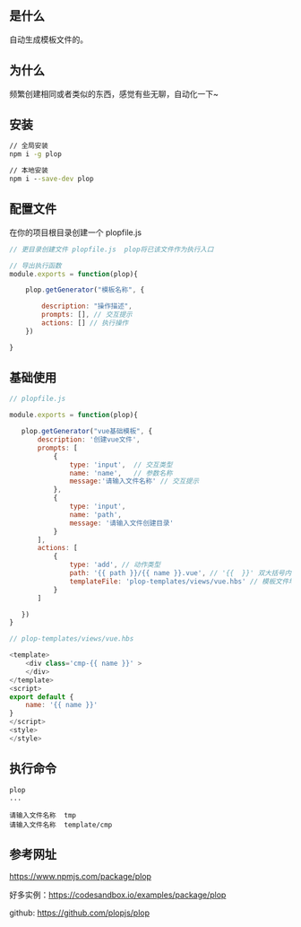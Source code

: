 ## 是什么
自动生成模板文件的。

## 为什么
频繁创建相同或者类似的东西，感觉有些无聊，自动化一下~

## 安装
```cmd
// 全局安装
npm i -g plop

// 本地安装
npm i --save-dev plop
```

## 配置文件
在你的项目根目录创建一个 plopfile.js
```javascript
// 更目录创建文件 plopfile.js  plop将已该文件作为执行入口

// 导出执行函数
module.exports = function(plop){

    plop.getGenerator("模板名称", {

        description: "操作描述",
        prompts: [], // 交互提示
        actions: [] // 执行操作
    })

}
```

## 基础使用
```javascript
// plopfile.js

module.exports = function(plop){

   plop.getGenerator("vue基础模板", {
       description: '创建vue文件',
       prompts: [
           {
               type: 'input',  // 交互类型
               name: 'name',   // 参数名称
               message:'请输入文件名称' // 交互提示
           },
           {
               type: 'input',
               name: 'path',
               message: '请输入文件创建目录'
           }
       ],
       actions: [
           {
               type: 'add', // 动作类型
               path: '{{ path }}/{{ name }}.vue', // '{{  }}' 双大括号内设置动态参数
               templateFile: 'plop-templates/views/vue.hbs' // 模板文件地址， 使用hbs文件
           }
       ]

   })
}

// plop-templates/views/vue.hbs

<template>
    <div class='cmp-{{ name }}' >
    </div>
</template>
<script>
export default {
    name: '{{ name }}'
}
</script>
<style>
</style>
```

## 执行命令
```
plop
...

请输入文件名称  tmp
请输入文件名称  template/cmp
```


## 参考网址
https://www.npmjs.com/package/plop

好多实例：https://codesandbox.io/examples/package/plop

github: https://github.com/plopjs/plop